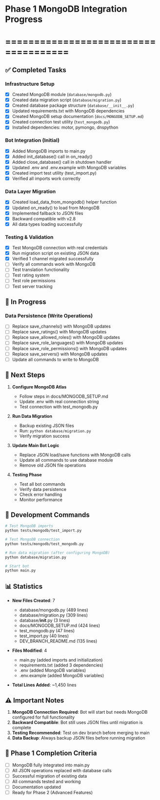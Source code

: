 # Phase 1 MongoDB Integration Progress
# =====================================

## ✅ Completed Tasks

### Infrastructure Setup
- [x] Created MongoDB module (`database/mongodb.py`)
- [x] Created data migration script (`database/migration.py`)
- [x] Created database package structure (`database/__init__.py`)
- [x] Updated requirements.txt with MongoDB dependencies
- [x] Created MongoDB setup documentation (`docs/MONGODB_SETUP.md`)
- [x] Created connection test utility (`test_mongodb.py`)
- [x] Installed dependencies: motor, pymongo, dnspython

### Bot Integration (Initial)
- [x] Added MongoDB imports to main.py
- [x] Added init_database() call in on_ready()
- [x] Added close_database() call in shutdown handler
- [x] Updated .env and .env.example with MongoDB variables
- [x] Created import test utility (test_import.py)
- [x] Verified all imports work correctly

### Data Layer Migration  
- [x] Created load_data_from_mongodb() helper function
- [x] Updated on_ready() to load from MongoDB
- [x] Implemented fallback to JSON files
- [x] Backward compatible with v2.8
- [x] All data types loading successfully

### Testing & Validation
- [x] Test MongoDB connection with real credentials
- [x] Run migration script on existing JSON data
- [x] Verified 1 channel migrated successfully
- [ ] Verify all commands work with MongoDB
- [ ] Test translation functionality
- [ ] Test rating system
- [ ] Test role permissions
- [ ] Test server tracking

## 🔄 In Progress

### Data Persistence (Write Operations)
- [ ] Replace save_channels() with MongoDB updates
- [ ] Replace save_ratings() with MongoDB updates  
- [ ] Replace save_allowed_roles() with MongoDB updates
- [ ] Replace save_role_languages() with MongoDB updates
- [ ] Replace save_role_permissions() with MongoDB updates
- [ ] Replace save_servers() with MongoDB updates
- [ ] Update all commands to write to MongoDB

## 📝 Next Steps

1. **Configure MongoDB Atlas**
   - Follow steps in docs/MONGODB_SETUP.md
   - Update .env with real connection string
   - Test connection with test_mongodb.py

2. **Run Data Migration**
   - Backup existing JSON files
   - Run: `python database/migration.py`
   - Verify migration success

3. **Update Main Bot Logic**
   - Replace JSON load/save functions with MongoDB calls
   - Update all commands to use database module
   - Remove old JSON file operations

4. **Testing Phase**
   - Test all bot commands
   - Verify data persistence
   - Check error handling
   - Monitor performance

## 🔧 Development Commands

```bash
# Test MongoDB imports
python tests/mongodb/test_import.py

# Test MongoDB connection
python tests/mongodb/test_mongodb.py

# Run data migration (after configuring MongoDB)
python database/migration.py

# Start bot
python main.py
```

## 📊 Statistics

- **New Files Created**: 7
  - database/mongodb.py (489 lines)
  - database/migration.py (309 lines)
  - database/__init__.py (3 lines)
  - docs/MONGODB_SETUP.md (424 lines)
  - test_mongodb.py (47 lines)
  - test_import.py (40 lines)
  - DEV_BRANCH_README.md (135 lines)

- **Files Modified**: 4
  - main.py (added imports and initialization)
  - requirements.txt (added 3 dependencies)
  - .env (added MongoDB variables)
  - .env.example (added MongoDB variables)

- **Total Lines Added**: ~1,450 lines

## ⚠️ Important Notes

1. **MongoDB Connection Required**: Bot will start but needs MongoDB configured for full functionality
2. **Backward Compatible**: Bot still uses JSON files until migration is complete
3. **Testing Recommended**: Test on dev branch before merging to main
4. **Data Backup**: Always backup JSON files before running migration

## 🎯 Phase 1 Completion Criteria

- [ ] MongoDB fully integrated into main.py
- [ ] All JSON operations replaced with database calls
- [ ] Successful migration of existing data
- [ ] All commands tested and working
- [ ] Documentation updated
- [ ] Ready for Phase 2 (Advanced Features)
